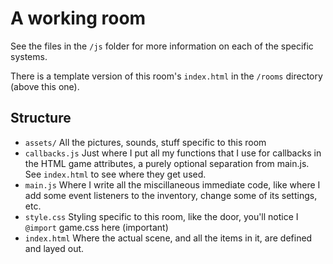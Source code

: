 # A working room

See the files in the `/js` folder for more information on each of the specific systems.

There is a template version of this room's `index.html` in the `/rooms` directory (above this one).

## Structure

- `assets/`         All the pictures, sounds, stuff specific to this room
- `callbacks.js`    Just where I put all my functions that I use for callbacks in the HTML game attributes, a purely optional separation from main.js. See `index.html` to see where they get used.
- `main.js`         Where I write all the miscillaneous immediate code, like where I add some event listeners to the inventory, change some of its settings, etc.
- `style.css`       Styling specific to this room, like the door, you'll notice I `@import` game.css here (important)
- `index.html`      Where the actual scene, and all the items in it, are defined and layed out.